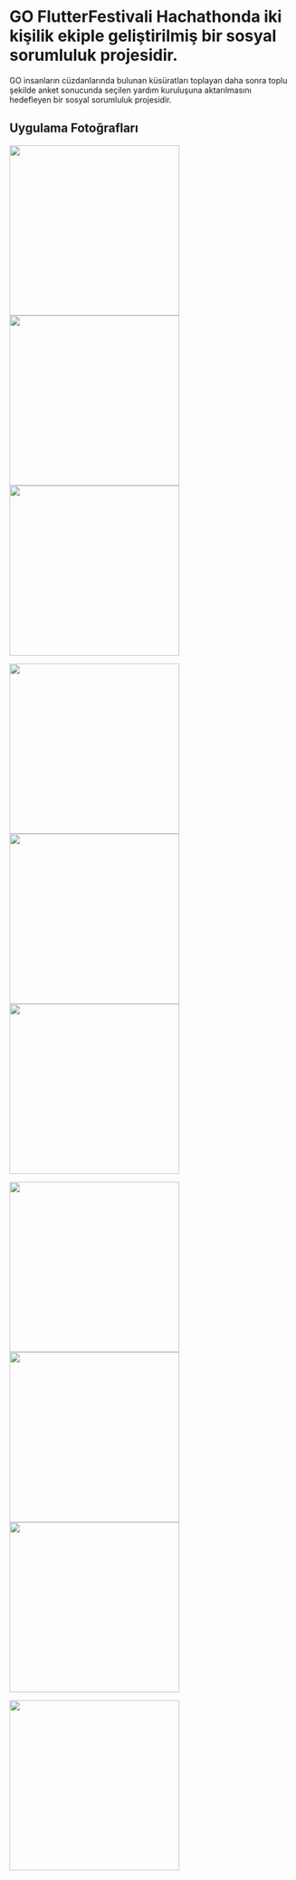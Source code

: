 # GO FlutterFestivali Hachathonda iki kişilik ekiple geliştirilmiş bir sosyal sorumluluk projesidir.

GO insanların cüzdanlarında bulunan küsüratları toplayan daha sonra toplu şekilde anket sonucunda seçilen yardım kuruluşuna aktarılmasını hedefleyen bir sosyal sorumluluk projesidir.

## Uygulama Fotoğrafları

<p float="left">
  <img src="https://user-images.githubusercontent.com/45129432/115147859-b85a5180-a065-11eb-833c-25c28d632595.jpeg" width="300" />
  <img src="https://user-images.githubusercontent.com/45129432/115147867-bd1f0580-a065-11eb-93c0-3045e81718b5.jpeg" width="300" /> 
  <img src="https://user-images.githubusercontent.com/45129432/115147870-bf815f80-a065-11eb-9073-a91fc4502d86.jpeg" width="300" />
</p>

<p float="left">
  <img src="https://user-images.githubusercontent.com/45129432/115147877-c60fd700-a065-11eb-9de0-526e0f2f3724.jpeg" width="300" />
  <img src="https://user-images.githubusercontent.com/45129432/115147881-c7d99a80-a065-11eb-84ad-dcf8f571c59b.jpeg" width="300" /> 
  <img src="https://user-images.githubusercontent.com/45129432/115147885-cad48b00-a065-11eb-9f44-19a618307c66.jpeg" width="300" />
</p>

<p float="left">
  <img src="https://user-images.githubusercontent.com/45129432/115147893-cd36e500-a065-11eb-99e2-d23dacabc314.jpeg" width="300" />
  <img src="https://user-images.githubusercontent.com/45129432/115147909-d9bb3d80-a065-11eb-9c53-aec13534618c.jpeg" width="300" /> 
  <img src="https://user-images.githubusercontent.com/45129432/115147911-dde75b00-a065-11eb-8ac2-3df974704b8e.jpeg" width="300" />
</p>

<p float="left">
  <img src="https://user-images.githubusercontent.com/45129432/115147921-e5a6ff80-a065-11eb-9da1-6330e4974a55.jpeg" width="300" />
  
</p>

